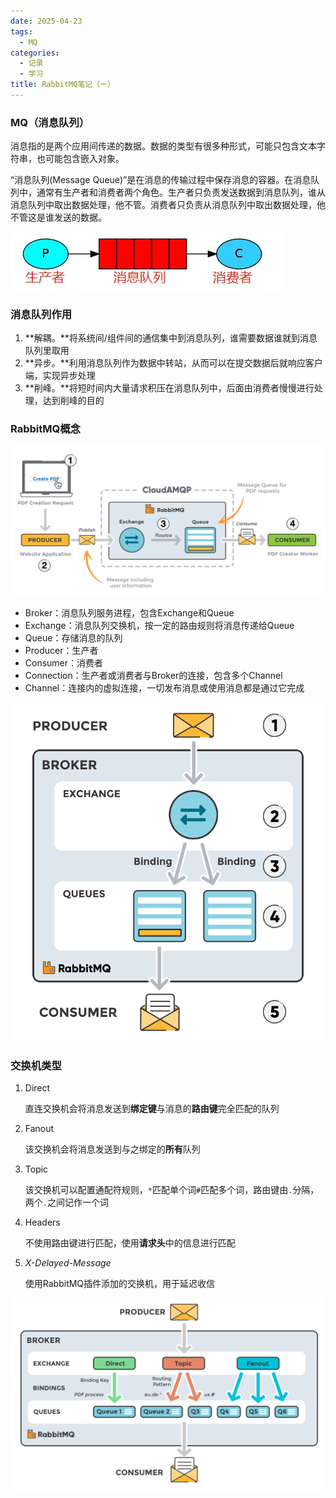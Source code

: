 ```yaml
---
date: 2025-04-23
tags:
  - MQ
categories:
  - 记录
  - 学习
title: RabbitMQ笔记（一）
---
```


### MQ（消息队列）

消息指的是两个应用间传递的数据。数据的类型有很多种形式，可能只包含文本字符串，也可能包含嵌入对象。

“消息队列(Message Queue)”是在消息的传输过程中保存消息的容器。在消息队列中，通常有生产者和消费者两个角色。生产者只负责发送数据到消息队列，谁从消息队列中取出数据处理，他不管。消费者只负责从消息队列中取出数据处理，他不管这是谁发送的数据。

![img](RabbitMQ笔记（一）/format,webp.webp)

### 消息队列作用

1. **解耦。**将系统间/组件间的通信集中到消息队列，谁需要数据谁就到消息队列里取用
2. **异步。**利用消息队列作为数据中转站，从而可以在提交数据后就响应客户端，实现异步处理
3. **削峰。**将短时间内大量请求积压在消息队列中，后面由消费者慢慢进行处理，达到削峰的目的

### RabbitMQ概念

![RabbitMQ beginners tutorial](RabbitMQ笔记（一）/rabbitmq-beginners-updated.png)

- Broker：消息队列服务进程，包含Exchange和Queue
- Exchange：消息队列交换机，按一定的路由规则将消息传递给Queue
- Queue：存储消息的队列
- Producer：生产者
- Consumer：消费者
- Connection：生产者或消费者与Broker的连接，包含多个Channel
- Channel：连接内的虚拟连接，一切发布消息或使用消息都是通过它完成

![RabbitMQ Exchanges, Bindings and Routing Keys](RabbitMQ笔记（一）/exchanges-bidings-routing-keys.png)

### 交换机类型

1. Direct

   直连交换机会将消息发送到**绑定键**与消息的**路由键**完全匹配的队列

2. Fanout

   该交换机会将消息发送到与之绑定的**所有**队列

3. Topic

   该交换机可以配置通配符规则，`*`匹配单个词`#`匹配多个词，路由键由`.`分隔，两个`.`之间记作一个词

4. Headers

   不使用路由键进行匹配，使用**请求头**中的信息进行匹配

5. *X-Delayed-Message*

   使用RabbitMQ插件添加的交换机，用于延迟收信

![RabbitMQ Topic Exchange](RabbitMQ笔记（一）/exchanges-topic-fanout-direct.png)

